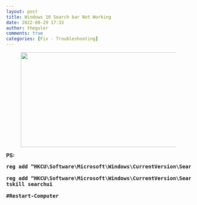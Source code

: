 ```yaml
---
layout: post
title: Windows 10 Search bar Not Working
date: 2022-08-29 17:33
author: theguler
comments: true
categories: [Fix - Troubleshooting]
---
```

<!-- wp:image {"id":4196,"width":554,"height":258,"sizeSlug":"large","linkDestination":"none"} -->
<figure class="wp-block-image size-large is-resized"><img src="https://farukguler.com/assets/post_images/how-to-fixed-error.png?w=750" alt="" class="wp-image-4196" width="554" height="258" /></figure>
<!-- /wp:image -->

<!-- wp:paragraph -->
<p><strong>PS:</strong></p>
<!-- /wp:paragraph -->

<!-- wp:preformatted -->
<pre class="wp-block-preformatted"><strong>reg add “HKCU\Software\Microsoft\Windows\CurrentVersion\Search” /v BingSearchEnabled /t REG_DWORD /d 0 /f

reg add “HKCU\Software\Microsoft\Windows\CurrentVersion\Search” /v CortanaConsent /t REG_DWORD /d 0 /f 
tskill searchui

#Restart-Computer</strong></pre>
<!-- /wp:preformatted -->
